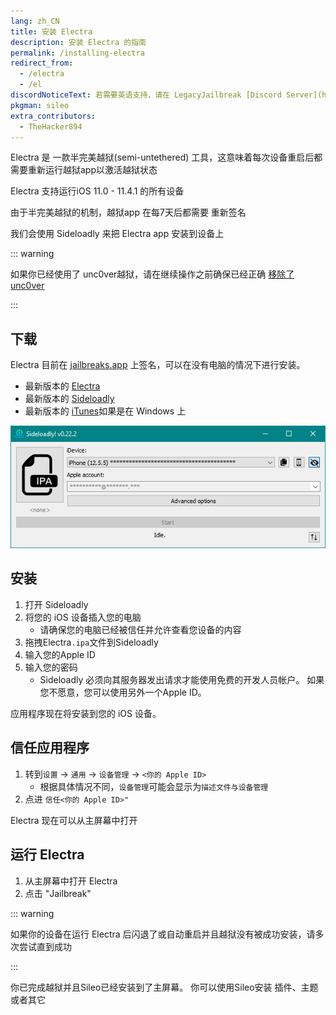 ```yaml
---
lang: zh_CN
title: 安装 Electra
description: 安装 Electra 的指南
permalink: /installing-electra
redirect_from:
  - /electra
  - /el
discordNoticeText: 若需要英语支持，请在 LegacyJailbreak [Discord Server](http://discord.legacyjailbreak.com) 上寻求帮助。
pkgman: sileo
extra_contributors:
  - TheHacker894
---
```


Electra 是 <router-link to="/types-of-jailbreak/#semi-untethered-jailbreaks">一款半完美越狱(semi-untethered) 工具，</router-link>这意味着每次设备重启后都需要重新运行越狱app以激活越狱状态

Electra 支持运行iOS 11.0 - 11.4.1 的所有设备

由于半完美越狱的机制，越狱app <router-link to="/resigning-apps">在每7天后都需要</router-link> 重新签名

我们会使用 Sideloadly 来把 Electra app 安装到设备上

::: warning

如果你已经使用了 unc0ver越狱，请在继续操作之前确保已经正确 [移除了 unc0ver](/removing-unc0ver)

:::

## 下载

<div class="custom-container tip" id="ifJailbreaksAppSigned"><p>
Electra 目前在 <a href="https://jailbreaks.app/" target="_blank">jailbreaks.app</a> 上签名，可以在没有电脑的情况下进行安装。
</p></div>

- 最新版本的 [Electra](https://coolstar.org/electra/)
- 最新版本的 [Sideloadly](https://sideloadly.io/)
- 最新版本的 [iTunes](https://www.apple.com/itunes/download/win32)如果是在 Windows 上

![Sideloadly 的截图 (Windows)](/assets/images/sideloadly_win.png)

## 安装

1. 打开 Sideloadly
1. 将您的 iOS 设备插入您的电脑
    - 请确保您的电脑已经被信任并允许查看您设备的内容
1. 拖拽Electra`.ipa`文件到Sideloadly
1. 输入您的Apple ID
1. 输入您的密码
    - Sideloadly 必须向其服务器发出请求才能使用免费的开发人员帐户。 如果您不愿意，您可以使用另外一个Apple ID。

应用程序现在将安装到您的 iOS 设备。

## 信任应用程序

1. 转到`设置` -> `通用` -> `设备管理` -> `<你的 Apple ID>`
    - 根据具体情况不同，`设备管理`可能会显示为`描述文件与设备管理`
1. 点进 `信任<你的 Apple ID>"`

Electra 现在可以从主屏幕中打开

## 运行 Electra

1. 从主屏幕中打开 Electra
1. 点击 "Jailbreak"

::: warning

如果你的设备在运行 Electra 后闪退了或自动重启并且越狱没有被成功安装，请多次尝试直到成功

:::

你已完成越狱并且Sileo已经安装到了主屏幕。 你可以使用Sileo安装 <router-link to="/faq/#what-are-tweaks">插件、</router-link>主题或者其它
